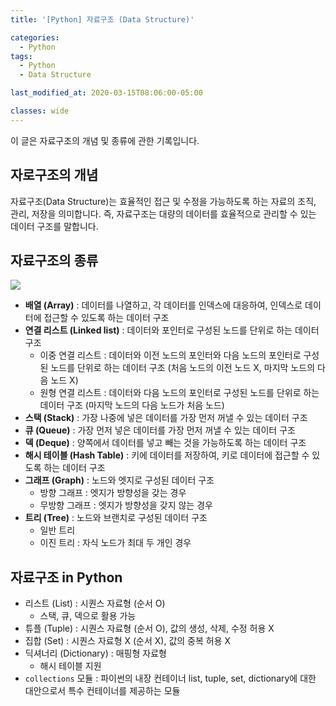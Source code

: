 ```yaml
---
title: '[Python] 자료구조 (Data Structure)'

categories:
  - Python
tags:
  - Python
  - Data Structure

last_modified_at: 2020-03-15T08:06:00-05:00

classes: wide
---
```


이 글은 자료구조의 개념 및 종류에 관한 기록입니다.

## 자로구조의 개념

자료구조(Data Structure)는 효율적인 접근 및 수정을 가능하도록 하는 자료의 조직, 관리, 저장을 의미합니다. 즉, 자료구조는 대량의 데이터를 효율적으로 관리할 수 있는 데이터 구조를 말합니다.

## 자료구조의 종류

![]({{site.url}}/assets/images/PY/datastructure-overview.png)

- **배열 (Array)** : 데이터를 나열하고, 각 데이터를 인덱스에 대응하여, 인덱스로 데이터에 접근할 수 있도록 하는 데이터 구조
- **연결 리스트 (Linked list)** : 데이터와 포인터로 구성된 노드를 단위로 하는 데이터 구조
  - 이중 연결 리스트 : 데이터와 이전 노드의 포인터와 다음 노드의 포인터로 구성된 노드를 단위로 하는 데이터 구조 (처음 노드의 이전 노드 X, 마지막 노드의 다음 노드 X)
  - 원형 연결 리스트 : 데이터와 다음 노드의 포인터로 구성된 노드를 단위로 하는 데이터 구조 (마지막 노드의 다음 노드가 처음 노드)
- **스택 (Stack)** : 가장 나중에 넣은 데이터를 가장 먼저 꺼낼 수 있는 데이터 구조
- **큐 (Queue)** : 가장 먼저 넣은 데이터를 가장 먼저 꺼낼 수 있는 데이터 구조
- **덱 (Deque)** : 양쪽에서 데이터를 넣고 빼는 것을 가능하도록 하는 데이터 구조
- **해시 테이블 (Hash Table)** : 키에 데이터를 저장하여, 키로 데이터에 접근할 수 있도록 하는 데이터 구조
- **그래프 (Graph)** : 노드와 엣지로 구성된 데이터 구조
  - 방향 그래프 : 엣지가 방향성을 갖는 경우
  - 무방향 그래프 : 엣지가 방향성을 갖지 않는 경우
- **트리 (Tree)** : 노드와 브랜치로 구성된 데이터 구조
  - 일반 트리
  - 이진 트리 : 자식 노드가 최대 두 개인 경우
  
## 자료구조 in Python

- 리스트 (List) : 시퀀스 자료형 (순서 O)
  - 스택, 큐, 덱으로 활용 가능
- 튜플 (Tuple) : 시퀀스 자료형 (순서 O), 값의 생성, 삭제, 수정 허용 X
- 집합 (Set) : 시퀀스 자료형 X (순서 X), 값의 중복 허용 X
- 딕셔너리 (Dictionary) : 매핑형 자료형
  - 해시 테이블 지원
- `collections` 모듈 : 파이썬의 내장 컨테이너 list, tuple, set, dictionary에 대한 대안으로서 특수 컨테이너를 제공하는 모듈
